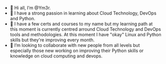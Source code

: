 - 👋 Hi all, I’m @Ym3r.
- 👀 I have a strong passion in learning about Cloud Technology, DevOps and Python.
- 🌱 I have a few certs and courses to my name but my learning path at this moment is currently centred arround Cloud Technology and DevOps tools and methodologies. At this moment I have "okay" Linux and Python skills but they're improving every month.
- 💞️ I’m looking to collaborate with new people from all levels but especially those new working on improving their Python skills or knowledge on cloud computing and devops.

<!---
IJR758/IJR758 is a ✨ special ✨ repository because its `README.md` (this file) appears on your GitHub profile.
You can click the Preview link to take a look at your changes.
--->
